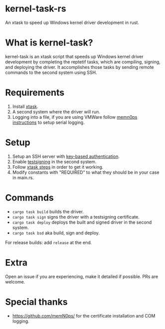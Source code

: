 # kernel-task-rs
An xtask to speed up Windows kernel driver development in rust.

# What is kernel-task?
kernel-task is an xtask script that speeds up Windows kernel driver development by completing the reptetif tasks, which are compiling, signing, and deploying the driver. It accomplishes those tasks by sending remote commands to the second system using SSH.

# Requirements
1. Install [xtask](https://github.com/matklad/cargo-xtask).
2. A second system where the driver will run.
3. Logging into a file, if you are using VMWare follow [memn0ps instructions](https://github.com/memN0ps/matrix-rs?tab=readme-ov-file#usage) to setup serial logging.

# Setup
 1. Setup an SSH server with [key-based authentication](https://learn.microsoft.com/en-us/windows-server/administration/openssh/openssh_keymanagement).
 2. Enable [testsigning](https://learn.microsoft.com/en-us/windows-hardware/drivers/install/the-testsigning-boot-configuration-option) in the second system.
 4. Follow [xtask steps](https://github.com/matklad/cargo-xtask?tab=readme-ov-file#defining-xtasks) in order to get it working.
 5. Modify constants with "REQUIRED" to what they should be in your case in main.rs.

# Commands
- `cargo task build` builds the driver.
- `cargo task sign` signs the driver with a testsigning certificate. 
- `cargo task deploy` deploys the built and signed driver in the second system.
- `cargo task bsd` aka build, sign and deploy.

For release builds: add `release` at the end.

# Extra
Open an issue if you are experiencing, make it detailed if possible.
PRs are welcome.

# Special thanks
- https://github.com/memN0ps/ for the certificate installation and COM logging.
